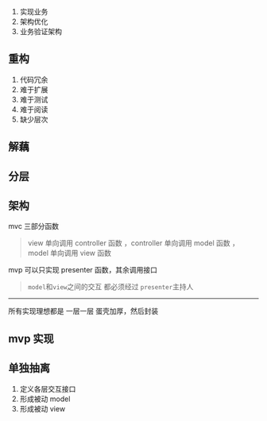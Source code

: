
1. 实现业务
2. 架构优化
3. 业务验证架构

重构
----------------
1. 代码冗余
2. 难于扩展
3. 难于测试
4. 难于阅读
5. 缺少层次


解藕
-----------------





分层
-----------------



架构
------------------

mvc 
三部分函数
> view 单向调用 controller 函数 ，controller 单向调用 model 函数 ，model 单向调用 view 函数

mvp
可以只实现 presenter 函数，其余调用接口
> `model`和`view`之间的交互 都必须经过 `presenter`主持人


----------------------------
所有实现理想都是 一层一层 蛋壳加厚，然后封装

## mvp 实现

单独抽离
---------------------
1. 定义各层交互接口
2. 形成被动 model
3. 形成被动 view

